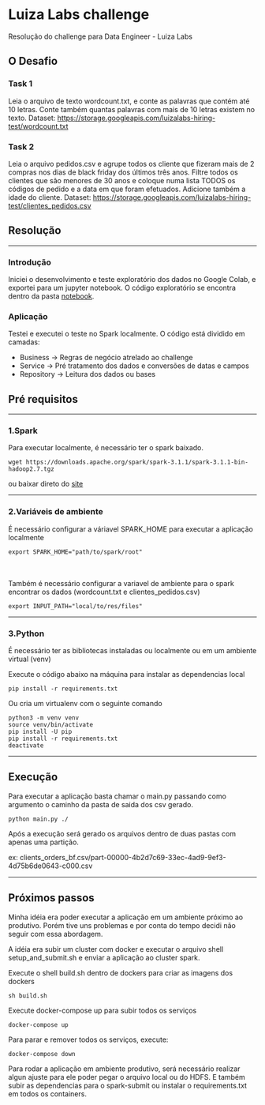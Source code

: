 # Luiza Labs challenge
Resolução do challenge para Data Engineer - Luiza Labs

## O Desafio

### Task 1
Leia o arquivo de texto wordcount.txt, e conte as palavras que contém até 10 letras. Conte
também quantas palavras com mais de 10 letras existem no texto.
Dataset: https://storage.googleapis.com/luizalabs-hiring-test/wordcount.txt

### Task 2
Leia o arquivo pedidos.csv e agrupe todos os cliente que fizeram mais de 2 compras nos dias
de black friday dos últimos três anos. Filtre todos os clientes que são menores de 30 anos e
coloque numa lista TODOS os códigos de pedido e a data em que foram efetuados. Adicione
também a idade do cliente.
Dataset: https://storage.googleapis.com/luizalabs-hiring-test/clientes_pedidos.csv

## Resolução

---

### Introdução

Iniciei o desenvolvimento e teste exploratório dos dados no Google Colab, e exportei para um jupyter notebook. 
O código exploratório se encontra dentro da pasta [notebook]("./notebook/Luiza_Labs.ipynb").

### Aplicação

Testei e executei o teste no Spark localmente. O código está dividido em camadas:

- Business -> Regras de negócio atrelado ao challenge
- Service -> Pré tratamento dos dados e conversões de datas e campos
- Repository -> Leitura dos dados ou bases

## Pré requisitos

---

### 1.Spark

Para executar localmente, é necessário ter o spark baixado.

```
wget https://downloads.apache.org/spark/spark-3.1.1/spark-3.1.1-bin-hadoop2.7.tgz
```

ou baixar direto do [site](https://spark.apache.org/downloads.html)

---
### 2.Variáveis de ambiente

É necessário configurar a váriavel SPARK_HOME para executar a aplicação localmente

```
export SPARK_HOME="path/to/spark/root"
```

<br>
<br>
Também é necessário configurar a variavel de ambiente para o spark encontrar os dados (wordcount.txt e clientes_pedidos.csv)

```
export INPUT_PATH="local/to/res/files"
```

---

### 3.Python

É necessário ter as bibliotecas instaladas ou localmente ou em um ambiente virtual (venv)

Execute o código abaixo na máquina para instalar as dependencias local
```
pip install -r requirements.txt
```
Ou cria um virtualenv com o seguinte comando
```
python3 -m venv venv
source venv/bin/activate
pip install -U pip
pip install -r requirements.txt
deactivate
```
---

## Execução

Para executar a aplicação basta chamar o main.py passando como argumento o caminho da pasta de saida dos csv gerado.

```
python main.py ./
```

Após a execução será gerado os arquivos dentro de duas pastas com apenas uma partição. 

ex: clients_orders_bf.csv/part-00000-4b2d7c69-33ec-4ad9-9ef3-4d75b6de0643-c000.csv 

---

## Próximos passos

Minha idéia era poder executar a aplicação em um ambiente próximo ao produtivo. Porém tive uns problemas e por conta do tempo decidi não seguir com essa abordagem.

A idéia era subir um cluster com docker e executar o arquivo shell setup_and_submit.sh 
e enviar a aplicação ao cluster spark.

Execute o shell build.sh dentro de dockers para criar as imagens dos dockers
```
sh build.sh
```

Execute docker-compose up para subir todos os serviços
```
docker-compose up
```

Para parar e remover todos os serviços, execute:
```
docker-compose down
```

Para rodar a aplicação em ambiente produtivo, 
será necessário realizar algun ajuste para ele poder pegar o arquivo local ou do HDFS.
E também subir as dependencias para o spark-submit ou instalar o requirements.txt em todos os containers.
